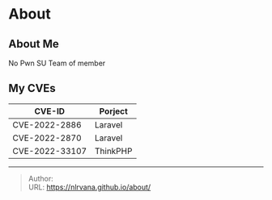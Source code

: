 # About


## About Me
No Pwn
SU Team of member

## My CVEs
| CVE-ID | Porject |
| ---- | ---- |
| CVE-2022-2886| Laravel |
| CVE-2022-2870| Laravel |
| CVE-2022-33107 | ThinkPHP |



---

> Author:   
> URL: https://nlrvana.github.io/about/  

